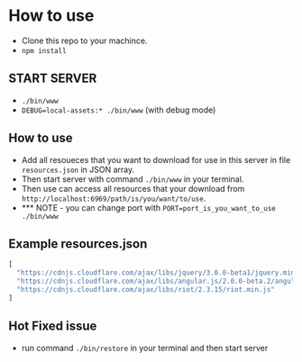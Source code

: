 # How to use
- Clone this repo to your machince.
- `npm install`


## START SERVER
- `./bin/www`
- `DEBUG=local-assets:* ./bin/www` (with debug mode)


## How to use
- Add all resoueces that you want to download for use in this server in file `resources.json` in JSON array.
- Then start server with command `./bin/www` in your terminal.
- Then use can access all resources that your download from `http://localhost:6969/path/is/you/want/to/use`.
- *** NOTE - you can change port with `PORT=port_is_you_want_to_use ./bin/www`


## Example resources.json
```javascript
[
  "https://cdnjs.cloudflare.com/ajax/libs/jquery/3.0.0-beta1/jquery.min.js",
  "https://cdnjs.cloudflare.com/ajax/libs/angular.js/2.0.0-beta.2/angular2.min.js",
  "https://cdnjs.cloudflare.com/ajax/libs/riot/2.3.15/riot.min.js"
]
```


## Hot Fixed issue
- run command `./bin/restore` in your terminal and then start server